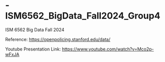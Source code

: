 # -ISM6562_BigData_Fall2024_Group4

ISM 6562 Big Data Fall 2024

Reference: https://openpolicing.stanford.edu/data/

Youtube Presentation Link: https://www.youtube.com/watch?v=Mco2p-wFxJA
